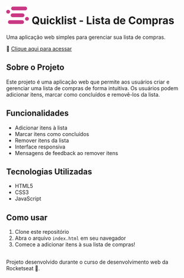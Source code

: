# ![Quicklist logo](./assets/logo.svg) Quicklist - Lista de Compras

Uma aplicação web simples para gerenciar sua lista de compras.

🔗 [Clique aqui para acessar](https://giigio.github.io/shoplist-page/)

## Sobre o Projeto

Este projeto é uma aplicação web que permite aos usuários criar e gerenciar uma lista de compras de forma intuitiva. Os usuários podem adicionar itens, marcar como concluídos e removê-los da lista.

## Funcionalidades

- Adicionar itens à lista
- Marcar itens como concluídos
- Remover itens da lista
- Interface responsiva
- Mensagens de feedback ao remover itens

## Tecnologias Utilizadas

- HTML5
- CSS3
- JavaScript

## Como usar

1. Clone este repositório
2. Abra o arquivo `index.html` em seu navegador
3. Comece a adicionar itens à sua lista de compras!

##

Projeto desenvolvido durante o curso de desenvolvimento web da Rocketseat 🚀.
